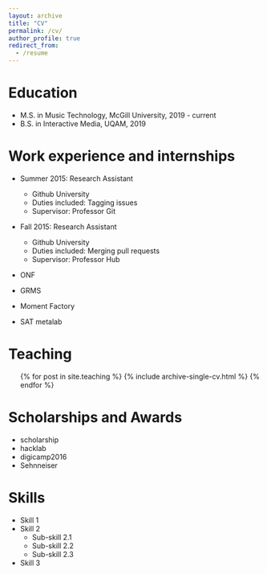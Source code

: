 ```yaml
---
layout: archive
title: "CV"
permalink: /cv/
author_profile: true
redirect_from:
  - /resume
---
```


Education
======
* M.S. in Music Technology, McGill University, 2019 - current
* B.S. in Interactive Media, UQAM, 2019



Work experience and internships
======
* Summer 2015: Research Assistant
  * Github University
  * Duties included: Tagging issues
  * Supervisor: Professor Git

* Fall 2015: Research Assistant
  * Github University
  * Duties included: Merging pull requests
  * Supervisor: Professor Hub
  
* ONF
* GRMS
* Moment Factory
* SAT metalab


Teaching
======
  <ul>{% for post in site.teaching %}
    {% include archive-single-cv.html %}
  {% endfor %}</ul>

Scholarships and Awards
======
* scholarship
* hacklab
* digicamp2016
* Sehnneiser

Skills
======
* Skill 1
* Skill 2
  * Sub-skill 2.1
  * Sub-skill 2.2
  * Sub-skill 2.3
* Skill 3


